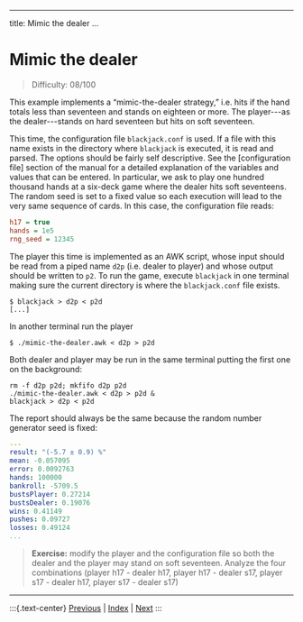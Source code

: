 
---
title: Mimic the dealer
...

# Mimic the dealer

> Difficulty: 08/100

This example implements a “mimic-the-dealer strategy,” i.e. hits if the hand totals less than seventeen and stands on eighteen or more. The player---as the dealer---stands on hard seventeen but hits on soft seventeen. 

This time, the configuration file `blackjack.conf` is used. If a file with this name exists in the directory where `blackjack` is executed, it is read and parsed. The options should be fairly self descriptive. See the [configuration file] section of the manual for a detailed explanation of the variables and values that can be entered. In particular, we ask to play one hundred thousand hands at a six-deck game where the dealer hits soft seventeens. The random seed is set to a fixed value so each execution will lead to the very same sequence of cards. In this case, the configuration file reads:

```ini
h17 = true
hands = 1e5
rng_seed = 12345
```

The player this time is implemented as an AWK script, whose input should be read from a piped name `d2p` (i.e. dealer to player)  and whose output should be written to `p2`. To run the game, execute `blackjack` in one terminal making sure the current directory is where the `blackjack.conf` file exists. 

```terminal
$ blackjack > d2p < p2d 
[...]
```

In another terminal run the player

```terminal
$ ./mimic-the-dealer.awk < d2p > p2d
```

Both dealer and player may be run in the same terminal putting the first one on the background:

```terminal
rm -f d2p p2d; mkfifo d2p p2d
./mimic-the-dealer.awk < d2p > p2d &
blackjack > d2p < p2d 
```

The report should always be the same because the random number generator seed is fixed:

```yaml
---
result: "(-5.7 ± 0.9) %"
mean: -0.057095
error: 0.0092763
hands: 100000
bankroll: -5709.5
bustsPlayer: 0.27214
bustsDealer: 0.19076
wins: 0.41149
pushes: 0.09727
losses: 0.49124
...

```

> **Exercise:** modify the player and the configuration file so both the dealer and the player may stand on soft seventeen. Analyze the four combinations (player h17 - dealer h17, player h17 - dealer s17, player s17 - dealer h17, player s17 - dealer s17)



-------
:::{.text-center}
[Previous](../05-no-bust) | [Index](../) | [Next](../20-basic-strategy)
:::


